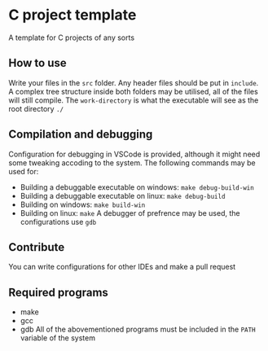 # C project template
A template for C projects of any sorts

## How to use
Write your files in the `src` folder. Any header files should be put in `include`. A complex tree structure inside both folders may be utilised, all of the files will still compile. The `work-directory` is what the executable will see as the root directory `./`

## Compilation and debugging
Configuration for debugging in VSCode is provided, although it might need some tweaking
accoding to the system. The following commands may be used for:
- Building a debuggable executable on windows: `make debug-build-win`
- Building a debuggable executable on linux: `make debug-build`
- Building on windows: `make build-win`
- Building on linux: `make`
A debugger of prefrence may be used, the configurations use `gdb`

## Contribute
You can write configurations for other IDEs and make a pull request

## Required programs
- make
- gcc
- gdb
All of the abovementioned programs must be included in the `PATH` variable of the system